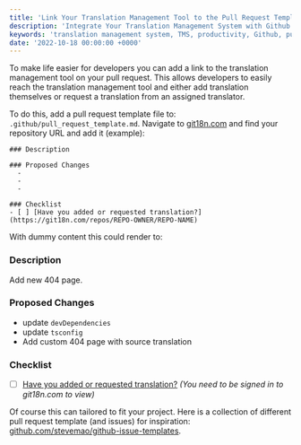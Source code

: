```yaml
---
title: 'Link Your Translation Management Tool to the Pull Request Template and Make Life Easier for Developers'
description: 'Integrate Your Translation Management System with Github by Just copy/pasting 1 Line of Text and Make Your Developers Happy'
keywords: 'translation management system, TMS, productivity, Github, pull request template'
date: '2022-10-18 00:00:00 +0000'
---
```


To make life easier for developers you can add a link to the translation management tool on your pull request. This allows developers to easily reach the translation management tool and either add translation themselves or request a translation from an assigned translator.

To do this, add a pull request template file to: `.github/pull_request_template.md`. Navigate to [git18n.com](https://git18n.com/) and find your repository URL and add it (example):

```
### Description

### Proposed Changes
  -
  -
  -

### Checklist
- [ ] [Have you added or requested translation?](https://git18n.com/repos/REPO-OWNER/REPO-NAME)
```

With dummy content this could render to:

### Description

Add new 404 page.

### Proposed Changes

- update `devDependencies`
- update `tsconfig`
- Add custom 404 page with source translation

### Checklist

- [ ] [Have you added or requested translation?](https://git18n.com/repos/lassegit/next-i18next) _(You need to be signed in to git18n.com to view)_

Of course this can tailored to fit your project. Here is a collection of different pull request template (and issues) for inspiration: [github.com/stevemao/github-issue-templates](https://github.com/stevemao/github-issue-templates).
